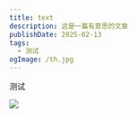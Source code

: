 ```yaml
---
title: text
description: 这是一篇有意思的文章
publishDate: 2025-02-13
tags:
  - 测试
ogImage: /th.jpg
---
```

测试

![](/assets/images/th.jpg)
